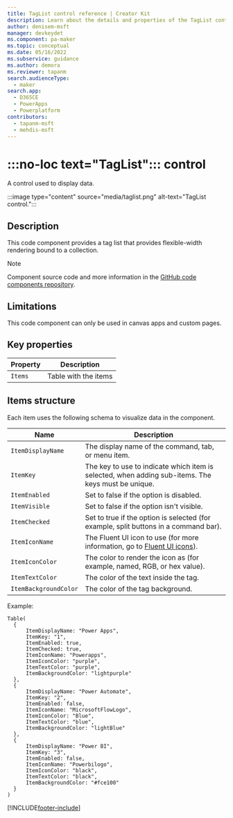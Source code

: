 ```yaml
---
title: TagList control reference | Creator Kit
description: Learn about the details and properties of the TagList control in the Creator Kit.
author: denisem-msft
manager: devkeydet
ms.component: pa-maker
ms.topic: conceptual
ms.date: 05/16/2022
ms.subservice: guidance
ms.author: demora
ms.reviewer: tapanm
search.audienceType: 
  - maker
search.app: 
  - D365CE
  - PowerApps
  - Powerplatform
contributors:
  - tapanm-msft
  - mehdis-msft
---
```


# :::no-loc text="TagList"::: control

A control used to display data.

:::image type="content" source="media/taglist.png" alt-text="TagList control.":::

## Description

This code component provides a tag list that provides flexible-width rendering bound to a collection.

> [!NOTE]
> Component source code and more information in the [GitHub code components repository](https://github.com/microsoft/powercat-code-components/tree/main/TagList).

## Limitations

This code component can only be used in canvas apps and custom pages.

## Key properties

| Property | Description |
| -------- | ----------- |
| `Items` | Table with the items |

## Items structure

Each item uses the following schema to visualize data in the component.

| Name | Description |
| ------ | ----------- |
| `ItemDisplayName` | The display name of the command, tab, or menu item. |
| `ItemKey` | The key to use to indicate which item is selected, when adding sub-items. The keys must be unique. |
| `ItemEnabled` | Set to false if the option is disabled. |
| `ItemVisible` | Set to false if the option isn't visible. |
| `ItemChecked` | Set to true if the option is selected (for example, split buttons in a command bar). |
| `ItemIconName` | The Fluent UI icon to use (for more information, go to [Fluent UI icons](icon.md)). |
| `ItemIconColor` | The color to render the icon as (for example, named, RGB, or hex value). |
| `ItemTextColor` | The color of the text inside the tag. |
| `ItemBackgroundColor` | The color of the tag background. |

Example:

  ```powerapps-dot
Table(
    {
    	ItemDisplayName: "Power Apps",
    	ItemKey: "1",
    	ItemEnabled: true,
        ItemChecked: true,
    	ItemIconName: "Powerapps",
    	ItemIconColor: "purple",
    	ItemTextColor: "purple",
    	ItemBackgroundColor: "lightpurple"
    },
    {
    	ItemDisplayName: "Power Automate",
    	ItemKey: "2",
    	ItemEnabled: false,
    	ItemIconName: "MicrosoftFlowLogo",
    	ItemIconColor: "Blue",
    	ItemTextColor: "blue",
    	ItemBackgroundColor: "lightBlue"
    },
    {
    	ItemDisplayName: "Power BI",
    	ItemKey: "3",
    	ItemEnabled: false,
    	ItemIconName: "Powerbilogo",
    	ItemIconColor: "black",
    	ItemTextColor: "black",
    	ItemBackgroundColor: "#fce100"
    }
)
  ```

[!INCLUDE[footer-include](../../includes/footer-banner.md)]